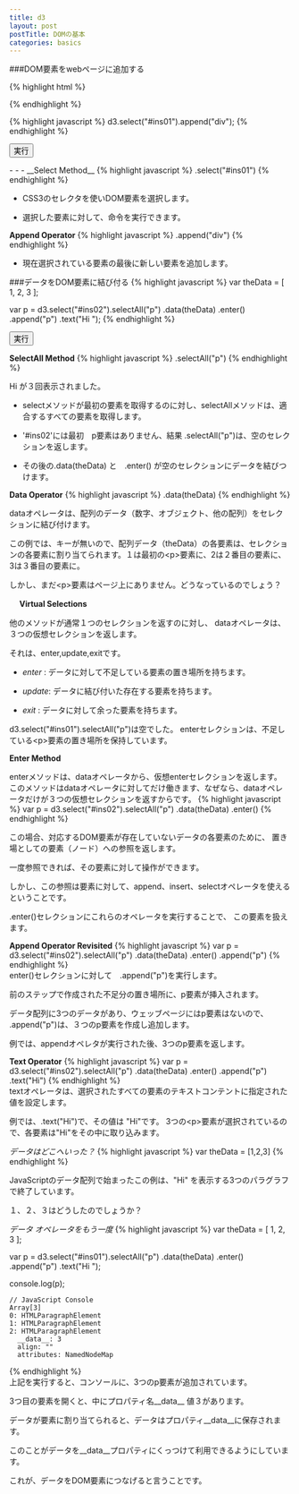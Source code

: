 ```yaml
---
title: d3
layout: post
postTitle: DOMの基本
categories: basics
---
```


###DOM要素をwebページに追加する

{% highlight html %}
<div id="ins01"></div>
{% endhighlight %}

{% highlight javascript %}
d3.select("#ins01").append("div");
{% endhighlight %}

<button id="btn01" class="btn btn-info">実行</button>
<div id="ins01"></div>
- - -
__Select Method__
{% highlight javascript %}
.select("#ins01")
{% endhighlight %}

* CSS3のセレクタを使いDOM要素を選択します。 

* 選択した要素に対して、命令を実行できます。

__Append Operator__
{% highlight javascript %}
.append("div")
{% endhighlight %}
* 現在選択されている要素の最後に新しい要素を追加します。

###データをDOM要素に結び付る
{% highlight javascript %}
var theData = [ 1, 2, 3 ];

var p = d3.select("#ins02").selectAll("p")
           .data(theData)
           .enter()
           .append("p")
           .text("Hi ");
{% endhighlight %}

<button id="btn02" class="btn btn-info">実行</button>
<div id="ins02"></div>

__SelectAll Method__
{% highlight javascript %}
.selectAll("p")
{% endhighlight %}
          
Hi が３回表示されました。

* selectメソッドが最初の要素を取得するのに対し、selectAllメソッドは、適合するすべての要素を取得します。

* '#ins02'には最初　p要素はありません、結果 .selectAll("p")は、空のセレクションを返します。

* その後の.data(theData) と　.enter() が空のセレクションにデータを結びつけます。

__Data Operator__
{% highlight javascript %}
.data(theData)
{% endhighlight %}

          
dataオペレータは、配列のデータ（数字、オブジェクト、他の配列）をセレクションに結び付けます。

この例では、キーが無いので、配列データ（theData）の各要素は、セレクションの各要素に割り当てられます。１は最初の&lt;p>要素に、2は２番目の要素に、3は３番目の要素に。

しかし、まだ&lt;p>要素はページ上にありません。どうなっているのでしょう？

　
__Virtual Selections__

他のメソッドが通常１つのセレクションを返すのに対し、 dataオペレータは、３つの仮想セレクションを返します。

それは、enter,update,exitです。

* _enter_ : データに対して不足している要素の置き場所を持ちます。

* _update_: データに結び付いた存在する要素を持ちます。

* _exit_ : データに対して余った要素を持ちます。

d3.select("#ins01").selectAll("p")は空でした。 enterセレクションは、不足している&lt;p>要素の置き場所を保持しています。

__Enter Method__

enterメソッドは、dataオペレータから、仮想enterセレクションを返します。 このメソッドはdataオペレータに対してだけ働きます、なぜなら、dataオペレータだけが３つの仮想セレクションを返すからです。
{% highlight javascript %}
var p = d3.select("#ins02").selectAll("p")
  .data(theData)
  .enter()
{% endhighlight %}

この場合、対応するDOM要素が存在していないデータの各要素のために、 置き場としての要素（ノード）への参照を返します。

一度参照できれば、その要素に対して操作ができます。

しかし、この参照は要素に対して、append、insert、selectオペレータを使えるということです。

.enter()セレクションにこれらのオペレータを実行することで、 この要素を扱えます。

__Append Operator Revisited__
{% highlight javascript %}
var p = d3.select("#ins02").selectAll("p")
  .data(theData)
  .enter()
  .append("p")
{% endhighlight %}          
enter()セレクションに対して　.append("p")を実行します。

前のステップで作成された不足分の置き場所に、p要素が挿入されます。

データ配列に3つのデータがあり、ウェッブページにはp要素はないので、 .append("p")は、３つのp要素を作成し追加します。

例では、appendオペレタが実行された後、3つのp要素を返します。

__Text Operator__
{% highlight javascript %}
var p = d3.select("#ins02").selectAll("p")
  .data(theData)
  .enter()
  .append("p")
  .text("Hi")
{% endhighlight %}          
textオペレータは、選択されたすべての要素のテキストコンテントに指定された値を設定します。

例では、.text("Hi")で、その値は "Hi"です。 3つの&lt;p>要素が選択されているので、各要素は"Hi"をその中に取り込みます。

_データはどこへいった？_
{% highlight javascript %}
var theData = [1,2,3]
{% endhighlight %}
          
JavaScriptのデータ配列で始まったこの例は、"Hi" を表示する3つのパラグラフで終了しています。

１、２、３はどうしたのでしょうか？

_データ オペレータをもう一度_
{% highlight javascript %}
var theData = [ 1, 2, 3 ];

var p = d3.select("#ins01").selectAll("p")
      .data(theData)
      .enter()
      .append("p")
      .text("Hi ");

   console.log(p); 
    
    // JavaScript Console
    Array[3]
    0: HTMLParagraphElement
    1: HTMLParagraphElement
    2: HTMLParagraphElement
      __data__: 3
      align: ""
      attributes: NamedNodeMap
{% endhighlight %}          
上記を実行すると、コンソールに、3つのp要素が追加されています。

3つ目の要素を開くと、中にプロパティ名__data__ 値３があります。

データが要素に割り当てられると、データはプロパティ__data__に保存されます。

このことがデータを__data__プロパティにくっつけて利用できるようにしています。

これが、データをDOM要素につなげると言うことです。

<script src="http://d3js.org/d3.v3.min.js" charset="utf-8"></script>
<script>
	// button01 
	d3.select("#btn01").on("click", function(){
		d3.select("#ins01").append("div");
	});

	// button02
	d3.select("#btn02").on("click", function(){

  	  var theData = [ 1, 2, 3 ];

	  var p = d3.select("#ins02").selectAll("p")
                .data(theData)
                .enter()
                .append("p")
                .text("Hi ");

	});

</script>
